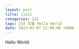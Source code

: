```yaml
---
layout: post
title: 11111
categories: 222
tags: 233 文章 Hello World
date: 2023-03-07 21:09:00 +0800
---
```


Hello World
